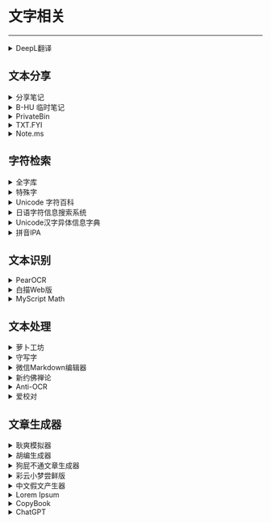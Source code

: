 # 文字相关

---

<div class="grid">
    <div><details><summary>DeepL翻译</summary><p>号称是全世界最准确的翻译网站。<br/><a href="https://www.deepl.com/translator" target="_blank" role="button" class="outline">访问网站</a></p></details></div>
    <div> </div>
    <div> </div>
</div>

## 文本分享

<div class="grid">
    <div><details><summary>分享笔记</summary><p>一个在线将文字转换成长图的工具，比较美观。<br/><a href="https://sharenote.app/" target="_blank" role="button" class="outline">访问网站</a></p></details></div>
    <div><details><summary>B-HU 临时笔记</summary><p>由梦貘维护的临时笔记平台，无需登录，免费使用，临时在两台设备之间传输文件很方便。<br/><a href="http://t.b-hu.org/note/i.html" target="_blank" role="button" class="outline">访问网站</a></p></details></div>
    <div><details><summary>PrivateBin</summary><p>PrivateBin 是一个极简、开源、对粘贴内容毫不知情的在线粘贴板，数据在浏览器内进行 AES-256 加密和解密。<br/><a href="https://privatebin.net/" target="_blank" role="button" class="outline">访问网站</a></p></details></div>
</div>
<div class="grid">
    <div><details><summary>TXT.FYI</summary><p>一个极简的匿名文字发布网站，支持Markdown，发布后不可删除和修改<br/><a href="https://txt.fyi/" target="_blank" role="button" class="outline">访问网站</a></p></details></div>
    <div><details><summary>Note.ms</summary><p>一个无需登录的纯文本共享网站，国内网络环境下打开不太稳定<br/><a href="https://note.ms/" target="_blank" role="button" class="outline">访问网站</a></p></details></div>
    <div> </div>
</div>

## 字符检索

<div class="grid">
    <div><details><summary>全字库</summary><p>中华民国出品的字库，很全<br/>授权情况<a href="https://www.cns11643.gov.tw/pageView.jsp?ID=59" target="_blank">见此</a><br/><a href="https://www.cns11643.gov.tw/" target="_blank" role="button" class="outline">访问网站</a></p></details></div>
    <div><details><summary>特殊字</summary><p>一款基于 Unicode 的全球字符知识图谱和智能检索系统，你可以通过网页进行手写识别，进而更方便的输入生僻字、特殊符号、表情符号、Emoji。<br/><a href="https://teshuzi.com/zh/handwriting/" target="_blank" role="button" class="outline">访问网站</a></p></details></div>
    <div><details><summary>Unicode 字符百科</summary><p>一个可以通过Unicode码查找字符，或者根据字符查找Unicode码的网站。<br/><a href="https://unicode-table.com/cn/" target="_blank" role="button" class="outline">访问网站</a></p></details></div>
</div>
<div class="grid">
    <div><details><summary>日语字符信息搜索系统</summary><p>日本文字技术情报促进协会开发的字符检索系统，可以检索中日韩字符的基本信息<br/><a href="https://moji.or.jp/mojikibansearch/" target="_blank" role="button" class="outline">访问网站</a></p></details></div>
    <div><details><summary>Unicode汉字异体信息字典</summary><p>韩国人开发的字符检索系统，可以检索到中日韩字符及拓展字符，并提供其在字典上位置信息。<br/>参考字典：《康熙字典》（中华书局，1958）；《汉语大字》(湖北辞书出版社, 1988)；《大汉和辞典》（大修馆书店，1960）；《中国与韩国研究》（檀国大学东方学研究院，2008）<br/><a href="http://waks.aks.ac.kr/unicode/" target="_blank" role="button" class="outline">访问网站</a></p></details></div>
    <div><details><summary>拼音IPA</summary><p>通过此页面，您可以轻松输入国​​际音标 (IPA) 的音标。您可以在框中编辑文本，然后将其复制到文档、电子邮件等中。<br/><a href="https://ipa.typeit.org/full/" target="_blank" role="button" class="outline">访问网站</a></p></details></div>
</div>

## 文本识别

<div class="grid">
    <div><details><summary>PearOCR</summary><p>一款免费无限制的在线 OCR 工具，最大特色是使用自己的 OCR 识别引擎，全部识别过程在浏览器本地完成，不受限于需要付费的大厂 API 服务。<br/><a href="https://pearocr.com/" target="_blank" role="button" class="outline">访问网站</a></p></details></div>
    <div><details><summary>白描Web版</summary><p>知名OCR软件白描的web版<br/><a href="https://web.baimiaoapp.com/" target="_blank" role="button" class="outline">访问网站</a></p></details></div>
    <div><details><summary>MyScript Math</summary><p>一个可以将手写公式转换成LaTeX代码的网站<br/><a href="https://webdemo.myscript.com/views/math/index.html" target="_blank" role="button" class="outline">访问网站</a></p></details></div>
</div>

## 文本处理

<div class="grid">
    <div><details><summary>萝卜工坊</summary><p>一个可以AI生成手写字体的网站<br/><a href="http://beautifulcarrot.com/aifont/" target="_blank" role="button" class="outline">访问网站</a></p></details></div>
    <div><details><summary>守写字</summary><p>一个台湾网友开发的可以根据手写字生成专属字体的网站<br/><a href="https://www.writes.com.tw/" target="_blank" role="button" class="outline">访问网站</a></p></details></div>
    <div><details><summary>微信Markdown编辑器</summary><p>一个可以用Markdown写出美观的公众号文章的网站<br/><a href="https://doocs.github.io/md/" target="_blank" role="button" class="outline">访问网站</a></p></details></div>
</div>
<div class="grid">
    <div><details><summary>新约佛禅论</summary><p>一个比较好玩儿的文字加密网站<br/><a href="http://hi.pcmoe.net/buddha.html" target="_blank" role="button" class="outline">访问网站</a></p></details></div>
    <div><details><summary>Anti-OCR</summary><p>一个可以把文字变成反OCR图片的网站<br/><a href="https://anti-ocr-web.github.io/" target="_blank" role="button" class="outline">访问网站</a></p></details></div>
    <div><details><summary>爱校对</summary><p>核对文档错别字的神器。除了在线使用以外，还可以直接嵌入word软件中。它会自动给你识别是否有错别字、易混词、敏感词和修改建议，可在原稿处直接点击修改，清华大学出品<br/><a href="https://www.ijiaodui.com/" target="_blank" role="button" class="outline">访问网站</a></p></details></div>
</div>

## 文章生成器

<div class="grid">
    <div><details><summary>耿爽模拟器</summary><p>可以生成前外交部发音人耿爽风格的讲话<br/><a href="https://gengshuang1.github.io/" target="_blank" role="button" class="outline">访问网站</a></p></details></div>
    <div><div><details><summary>胡编生成器</summary><p>机器生成模仿胡锡进风格的讲话<br/><a href="https://mediatoreditor.github.io/hugenerator/" target="_blank" role="button" class="outline">访问网站</a></p></details></div></div>
    <div><div><details><summary>狗屁不通文章生成器</summary><p>诚如斯言，这是一个狗屁不通文章生成器。<br/><a href="https://suulnnka.github.io/BullshitGenerator/index.html" target="_blank" role="button" class="outline">访问网站</a></p></details></div></div>
</div>
<div class="grid">
    <div><details><summary>彩云小梦尝鲜版</summary><p>（需登录）可AI续写文章的网站，拿来应付一些不太重要的文章可用。<br/><a href="https://if.caiyunai.com/" target="_blank" role="button" class="outline">访问网站</a></p></details></div>
    <div><details><summary>中文假文产生器</summary><p>可以产生繁体中文的假文，方便用来做网页测试。<br/><a href="https://textgen.cqd.tw/" target="_blank" role="button" class="outline">访问网站</a></p></details></div>
    <div><details><summary>Lorem Ipsum</summary><p>一个英文假文产生网站，方便用来做网页测试。<br/><a href="https://lipsum.com/" target="_blank" role="button" class="outline">访问网站</a></p></details></div>
</div>
<div class="grid">
    <div><details><summary>CopyBook</summary><p>一个开源的文案项目，包含产品中常用的文案（英文）<br/><a href="https://copybook.me/" target="_blank" role="button" class="outline">访问网站</a><br/><a href="https://github.com/praveenjuge/copybook/" target="_blank" role="button" class="outline">查看源码</a></p></details></div>
    <div><details><summary>ChatGPT</summary><p>一个基于GPT的聊天型人工智能，目前已经可以写出基本可用的文章，注册方法见教程<br/><a href="https://chat.openai.com/" target="_blank" role="button" class="outline">访问网站</a><br/><a href="https://51.ruyo.net/18252.html" target="_blank" role="button" class="outline">查看教程</a></p></details></div>
    <div> </div>
</div>